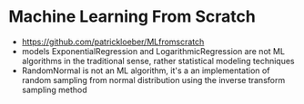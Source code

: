 # Machine Learning From Scratch
  - https://github.com/patrickloeber/MLfromscratch
  - models ExponentialRegression and LogarithmicRegression are not ML algorithms in the traditional sense, rather statistical modeling techniques
  - RandomNormal is not an ML algorithm, it's a an implementation of random sampling from normal distribution using the inverse transform sampling method